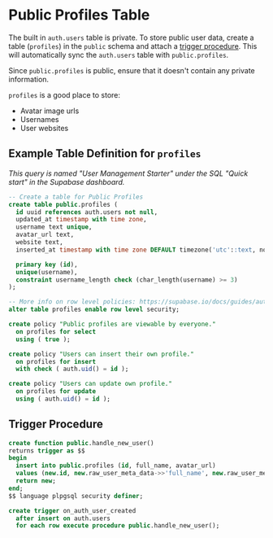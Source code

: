# Public Profiles Table

The built in `auth.users` table is private. To store public user data, create a table (`profiles`) in the `public` schema and attach a [trigger procedure](https://www.postgresql.org/docs/9.2/plpgsql-trigger.html). This will automatically sync the `auth.users` table with `public.profiles`.

Since `public.profiles` is public, ensure that it doesn't contain any private information.

`profiles` is a good place to store:

- Avatar image urls
- Usernames
- User websites

## Example Table Definition for `profiles`

_This query is named "User Management Starter" under the SQL "Quick start" in the Supabase dashboard._

```sql
-- Create a table for Public Profiles
create table public.profiles (
  id uuid references auth.users not null,
  updated_at timestamp with time zone,
  username text unique,
  avatar_url text,
  website text,
  inserted_at timestamp with time zone DEFAULT timezone('utc'::text, now()) NOT NULL,

  primary key (id),
  unique(username),
  constraint username_length check (char_length(username) >= 3)
);

-- More info on row level policies: https://supabase.io/docs/guides/auth#policy-examples
alter table profiles enable row level security;

create policy "Public profiles are viewable by everyone."
  on profiles for select
  using ( true );

create policy "Users can insert their own profile."
  on profiles for insert
  with check ( auth.uid() = id );

create policy "Users can update own profile."
  on profiles for update
  using ( auth.uid() = id );
```

## Trigger Procedure

```sql
create function public.handle_new_user()
returns trigger as $$
begin
  insert into public.profiles (id, full_name, avatar_url)
  values (new.id, new.raw_user_meta_data->>'full_name', new.raw_user_meta_data->>'avatar_url');
  return new;
end;
$$ language plpgsql security definer;

create trigger on_auth_user_created
  after insert on auth.users
  for each row execute procedure public.handle_new_user();
```
